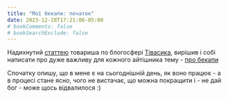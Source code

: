 ```yaml
---
title: "Мої бекапи: початок"
date: 2023-12-28T17:21:06-05:00
# bookComments: false
# bookSearchExclude: false
---
```


Надихнутий [статтею](https://blog.tivasyk.info/blog/2023/12/24/backups.html) товариша по блогосфері [Тівасика](https://blog.tivasyk.info/), вирішив і собі написати про дуже важливу для кожного айтішника тему - [про бекапи](/docs/articles/backup/)

Спочатку опишу, що в мене є на сьогоднішній день, як воно працює - а в процесі стане ясно, чого не вистачає, що можна покращити і - не дай бог - може щось відвалилося :)
